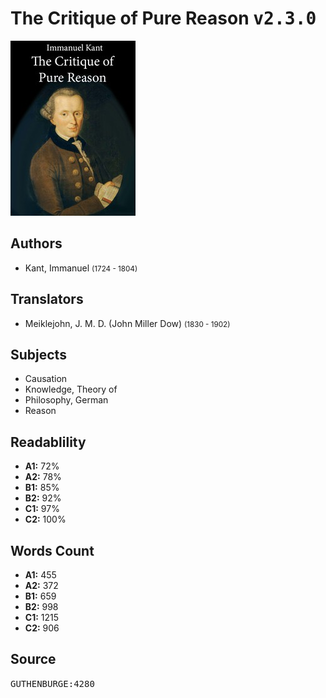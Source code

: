 # The Critique of Pure Reason <kbd>v2.3.0</kbd>

![](./cover.medium.jpg "")

## Authors


 - Kant, Immanuel <small>(1724 - 1804)</small>

## Translators


 - Meiklejohn, J. M. D. (John Miller Dow) <small>(1830 - 1902)</small>

## Subjects


 - Causation
 - Knowledge, Theory of
 - Philosophy, German
 - Reason

## Readablility


 - **A1:** 72%
 - **A2:** 78%
 - **B1:** 85%
 - **B2:** 92%
 - **C1:** 97%
 - **C2:** 100%

## Words Count


 - **A1:** 455
 - **A2:** 372
 - **B1:** 659
 - **B2:** 998
 - **C1:** 1215
 - **C2:** 906

## Source


<kbd>GUTHENBURGE:4280</kbd>
